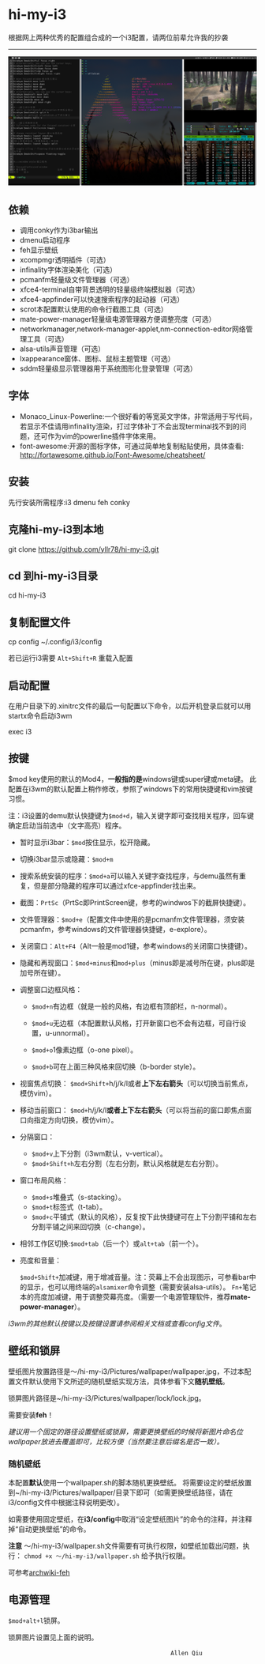 # hi-my-i3
根据网上两种优秀的配置组合成的一个i3配置，请两位前辈允许我的抄袭

---
![i3wm](arch-i3.png)

## 依赖

- 调用conky作为i3bar输出
- dmenu启动程序
- feh显示壁纸
- xcompmgr透明插件（可选）
- infinality字体渲染美化（可选）
- pcmanfm轻量级文件管理器（可选）
- xfce4-terminal自带背景透明的轻量级终端模拟器（可选）
- xfce4-appfinder可以快速搜索程序的起动器（可选）
- scrot本配置默认使用的命令行截图工具（可选）
- mate-power-manager轻量级电源管理器方便调整亮度（可选）
- networkmanager,network-manager-applet,nm-connection-editor网络管理工具（可选）
- alsa-utils声音管理（可选）
- lxappearance窗体、图标、鼠标主题管理（可选）
- sddm轻量级显示管理器用于系统图形化登录管理（可选）

## 字体

- Monaco_Linux-Powerline:一个很好看的等宽英文字体，非常适用于写代码，若显示不佳请用infinality渲染，打过字体补丁不会出现terminal找不到的问题，还可作为vim的powerline插件字体来用。
- font-awesome:开源的图标字体，可通过简单地复制粘贴使用，具体查看:
http://fortawesome.github.io/Font-Awesome/cheatsheet/

## 安装

先行安装所需程序:i3 dmenu feh conky

## 克隆hi-my-i3到本地
git clone https://github.com/yllr78/hi-my-i3.git

## cd 到hi-my-i3目录

cd hi-my-i3

## 复制配置文件

cp config ~/.config/i3/config

若已运行i3需要 `Alt+Shift+R` 重载入配置

## 启动配置

在用户目录下的.xinitrc文件的最后一句配置以下命令，以后开机登录后就可以用startx命令启动i3wm

exec i3

## 按键
$mod key使用的默认的Mod4，**一般指的是**windows键或super键或meta键。
此配置在i3wm的默认配置上稍作修改，参照了windows下的常用快捷键和vim按键习惯。

注：i3设置的demu默认快捷键为`$mod+d`，输入关键字即可查找相关程序，回车键确定启动当前选中（文字高亮）程序。

- 暂时显示i3bar：`$mod`按住显示，松开隐藏。

- 切换i3bar显示或隐藏：`$mod+m`

- 搜索系统安装的程序：`$mod+a`可以输入关键字查找程序，与demu虽然有重复，但是部分隐藏的程序可以通过xfce-appfinder找出来。

- 截图：`PrtSc`（PrtSc即PrintScreen键，参考的windwos下的截屏快捷键）。

- 文件管理器：`$mod+e`（配置文件中使用的是pcmanfm文件管理器，须安装pcmanfm，参考windows的文件管理器快捷键，e-explore）。

- 关闭窗口：`Alt+F4`（Alt一般是mod1键，参考windows的关闭窗口快捷键）。
- 隐藏和再现窗口：`$mod+minus`和`mod+plus`（minus即是减号所在键，plus即是加号所在键）。


- 调整窗口边框风格：
	- `$mod+n`有边框（就是一般的风格，有边框有顶部栏，n-normal）。
	- `$mod+u`无边框（本配置默认风格，打开新窗口也不会有边框，可自行设置，u-unnormal）。

	- `$mod+o`1像素边框（o-one pixel）。
	- `$mod+b`可在上面三种风格来回切换（b-border style）。
- 视窗焦点切换：
	`$mod+Shift+`h/j/k/l或者**上下左右箭头**（可以切换当前焦点，模仿vim）。
- 移动当前窗口：
	`$mod+`h/j/k/l**或者上下左右箭头**（可以将当前的窗口即焦点窗口向指定方向切换，模仿vim）。
- 分隔窗口：
	- `$mod+v`上下分割（i3wm默认，v-vertical）。
	- `$mod+Shift+h`左右分割（左右分割，默认风格就是左右分割）。
- 窗口布局风格：
	- `$mod+s`堆叠式（s-stacking）。
	- `$mod+t`标签式（t-tab）。
	- `$mod+c`平铺式（默认的风格），反复按下此快捷键可在上下分割平铺和左右分割平铺之间来回切换（c-change）。
- 相邻工作区切换:`$mod+tab`（后一个）或`alt+tab`（前一个）。

- 亮度和音量：

	`$mod+Shift+`加减键，用于增减音量。注：荧幕上不会出现图示，可参看bar中的显示，也可以用终端的`alsamixer`命令调整（需要安装alsa-utils）。
	`Fn+`笔记本的亮度加减键，用于调整荧幕亮度。（需要一个电源管理软件，推荐**mate-power-manager**）。

*i3wm的其他默认按键以及按键设置请参阅相关文档或查看config文件*。

## 壁纸和锁屏
壁纸图片放置路径是～/hi-my-i3/Pictures/wallpaper/wallpaper.jpg，不过本配置文件默认使用下文所述的随机壁纸实现方法，具体参看下文**随机壁纸**。


锁屏图片路径是~/hi-my-i3/Pictures/wallpaper/lock/lock.jpg。

需要安装**feh**！

*建议用一个固定的路径设置壁纸或锁屏，需要更换壁纸的时候将新图片命名位wallpaper放进去覆盖即可，比较方便（当然要注意后缀名是否一致）。*

### 随机壁纸
本配置**默认**使用一个wallpaper.sh的脚本随机更换壁纸。
将需要设定的壁纸放置到~/hi-my-i3/Pictures/wallpaper/目录下即可（如需更换壁纸路径，请在i3/config文件中根据注释说明更改）。

如需要使用固定壁纸，在**i3/config**中取消“设定壁纸图片”的命令的注释，并注释掉“自动更换壁纸”的命令。


**注意**
～/hi-my-i3/wallpaper.sh文件需要有可执行权限，如壁纸加载出问题，执行：
`chmod +x ～/hi-my-i3/wallpaper.sh`
给予执行权限。

可参考[archwiki-feh](https://wiki.archlinux.org/index.php/Feh_(%E7%AE%80%E4%BD%93%E4%B8%AD%E6%96%87))

## 电源管理
`$mod+alt+l`锁屏。

锁屏图片设置见上面的说明。




                                                  Allen Qiu

